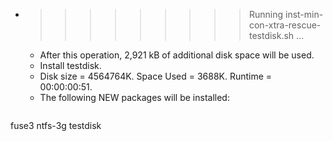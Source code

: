 * >>>>>>>>> Running inst-min-con-xtra-rescue-testdisk.sh ...
  * After this operation, 2,921 kB of additional disk space will be used.
  * Install testdisk.
  * Disk size = 4564764K. Space Used = 3688K. Runtime = 00:00:00:51.
  * The following NEW packages will be installed:
  ```bash
fuse3 ntfs-3g testdisk
  ```
